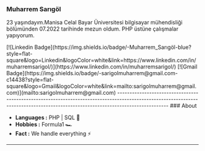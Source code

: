 ### Muharrem Sarıgöl 

<p> 23 yaşındayım.Manisa Celal Bayar Üniversitesi bilgisayar mühendisliği bölümünden 07.2022 tarihinde mezun oldum. PHP üstüne çalışmalar yapıyorum.</p>
[![Linkedin Badge](https://img.shields.io/badge/-Muharrem_Sarıgöl-blue?style=flat-square&logo=Linkedin&logoColor=white&link=https://www.linkedin.com/in/muharremsarigol/)](https://www.linkedin.com/in/muharremsarigol/) [![Gmail Badge](https://img.shields.io/badge/-sarigolmuharrem@gmail.com-c14438?style=flat-square&logo=Gmail&logoColor=white&link=mailto:sarigolmuharrem@gmail.com)](mailto:sarigolmuharrem@gmail.com)
---------------------------------------------------------------------------------------------------------------------------------------------------------------------------------
### About
	
-  **Languages :** PHP | SQL 📝
-  **Hobbies :** Formula1 🏎️
-  **Fact :** We handle everything ⚡

---------------------------------------------------------------------------------------------------------------------------------------------------------------------------------
